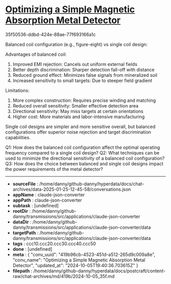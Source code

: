 # [Optimizing a Simple Magnetic Absorption Metal Detector](https://claude.ai/chat/419b96cb-4523-451d-a512-265d9c009a8e)

35f50536-ddbd-424e-88ae-77f693166a1c

 Balanced coil configuration (e.g., figure-eight) vs single coil design:

Advantages of balanced coil:
1. Improved EMI rejection: Cancels out uniform external fields
2. Better depth discrimination: Sharper detection fall-off with distance
3. Reduced ground effect: Minimizes false signals from mineralized soil
4. Increased sensitivity to small targets: Due to steeper field gradient

Limitations:
1. More complex construction: Requires precise winding and matching
2. Reduced overall sensitivity: Smaller effective detection area
3. Directional sensitivity: May miss targets at certain orientations
4. Higher cost: More materials and labor-intensive manufacturing

Single coil designs are simpler and more sensitive overall, but balanced configurations offer superior noise rejection and target discrimination capabilities.

Q1: How does the balanced coil configuration affect the optimal operating frequency compared to a single coil design?
Q2: What techniques can be used to minimize the directional sensitivity of a balanced coil configuration?
Q3: How does the choice between balanced and single coil designs impact the power requirements of the metal detector?

---

* **sourceFile** : /home/danny/github-danny/hyperdata/docs/chat-archives/data-2025-01-25-12-45-58/conversations.json
* **appName** : claude-json-converter
* **appPath** : claude-json-converter
* **subtask** : [undefined]
* **rootDir** : /home/danny/github-danny/transmissions/src/applications/claude-json-converter
* **dataDir** : /home/danny/github-danny/transmissions/src/applications/claude-json-converter/data
* **targetPath** : /home/danny/github-danny/transmissions/src/applications/claude-json-converter/data
* **tags** : ccc10.ccc20.ccc30.ccc40.ccc50
* **done** : [undefined]
* **meta** : {
  "conv_uuid": "419b96cb-4523-451d-a512-265d9c009a8e",
  "conv_name": "Optimizing a Simple Magnetic Absorption Metal Detector",
  "updated_at": "2024-10-05T19:40:36.703615Z"
}
* **filepath** : /home/danny/github-danny/hyperdata/docs/postcraft/content-raw/chat-archives/md/419b/2024-10-05_35f.md